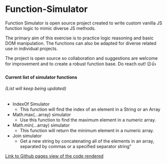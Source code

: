 # Function-Simulator

Function Simulator is open source project created to write custom vanilla JS function logic to mimic diverse JS methods.

The primary aim of this exercise is to practice logic reasoning and basic DOM manipulation.
The functions can also be adapted for diverse related use in individual projects.

The project is open source so collaboration and suggestions are welcome for improvement and to create a robust function base. Do reach out! 😉👍

#### Current list of simulator functions

###### (List will keep being updated)

- IndexOf Simulator
  - This function will find the index of an element in a String or an Array
- Math.max(...array) simulator
  - Use this function to find the maximum element in a numeric array.
- Math.min(...array) simulator
  - This function will return the minimum element in a numeric array.
- Join simulator
  - Get a new string by concatenating all of the elements in an array, separated by commas or a specified separator string"

[Link to Github pages view of the code rendered]()
